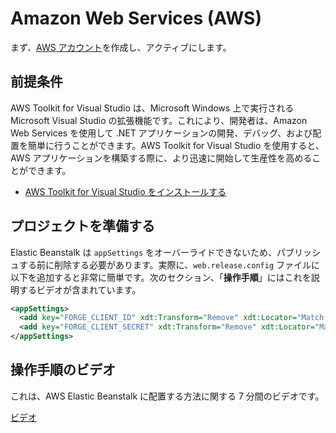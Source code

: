 # Amazon Web Services (AWS)

まず、[AWS アカウント](https://aws.amazon.com/)を作成し、アクティブにします。

## 前提条件

AWS Toolkit for Visual Studio は、Microsoft Windows 上で実行される Microsoft Visual Studio の拡張機能です。これにより、開発者は、Amazon Web Services を使用して .NET アプリケーションの開発、デバッグ、および配置を簡単に行うことができます。AWS Toolkit for Visual Studio を使用すると、AWS アプリケーションを構築する際に、より迅速に開始して生産性を高めることができます。

- [AWS Toolkit for Visual Studio をインストールする](https://aws.amazon.com/visualstudio/)

## プロジェクトを準備する

Elastic Beanstalk は `appSettings` をオーバーライドできないため、パブリッシュする前に削除する必要があります。実際に、`web.release.config` ファイルに以下を追加すると非常に簡単です。次のセクション、「**操作手順**」にはこれを説明するビデオが含まれています。

```xml
<appSettings>
  <add key="FORGE_CLIENT_ID" xdt:Transform="Remove" xdt:Locator="Match(key)" />
  <add key="FORGE_CLIENT_SECRET" xdt:Transform="Remove" xdt:Locator="Match(key)" />
</appSettings>
```

## 操作手順のビデオ

これは、AWS Elastic Beanstalk に配置する方法に関する 7 分間のビデオです。

[ビデオ](https://www.youtube.com/embed/49X4ROI6PWs ':include :type=iframe width=100% height=400px')